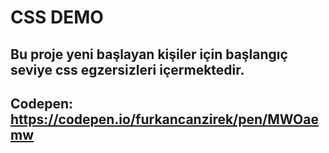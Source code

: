 # CSS DEMO

## Bu proje yeni başlayan kişiler için başlangıç seviye css egzersizleri içermektedir.

## Codepen: https://codepen.io/furkancanzirek/pen/MWOaemw

